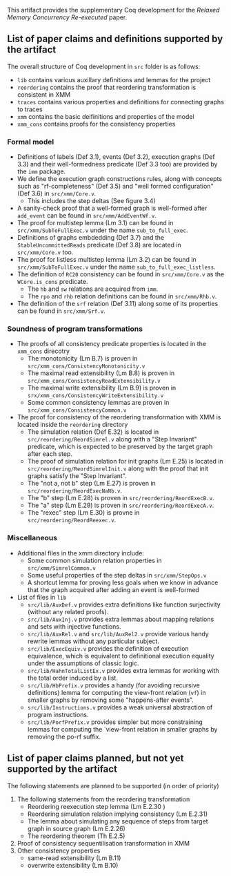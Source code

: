 This artifact provides the supplementary Coq development for the *Relaxed Memory Concurrency Re-executed* paper.

## List of paper claims and definitions supported by the artifact

The overall structure of Coq development in `src` folder is as follows:

* `lib` contains various auxillary definitions and lemmas for the project
* `reordering` contains the proof that reordering transformation is consistent in XMM
* `traces` contains various properties and definitions for connecting graphs to traces
* `xmm` contains the basic deifinitions and properties of the model
* `xmm_cons` contains proofs for the consistency properties

### Formal model

* Definitions of labels (Def 3.1), events (Def 3.2), execution graphs (Def 3.3) and their well-formedness predicate (Def 3.3 too) are provided by the `imm` package.
* We define the execution graph constructions rules, along with concepts such as "rf-completeness" (Def 3.5) and "well formed configuration" (Def 3.6) in `src/xmm/Core.v`.
    - This includes the step deltas (See figure 3.4)
* A sanity-check proof that a well-formed graph is well-formed after `add_event` can be found in `src/xmm/AddEventWf.v`.
* The proof for multistep lemma (Lm 3.1) can be found in `src/xmm/SubToFullExec.v` under the name `sub_to_full_exec`.
* Definitions of graphs embdedding (Def 3.7) and the `StableUncommittedReads` predicate (Def 3.8) are located in `src/xmm/Core.v` too.
* The proof for listless multistep lemma (Lm 3.2) can be found in `src/xmm/SubToFullExec.v` under the name `sub_to_full_exec_listless`.
* The definition of `RC20` consistency can be found in `src/xmm/Core.v` as the `WCore.is_cons` predicate.
    - The `hb` and `sw` relations are acquired from `imm`.
    - The `rpo` and `rhb` relation definitions can be found in `src/xmm/Rhb.v`.
* The definition of the `srf` relation (Def 3.11) along some of its properties can be found in `src/xmm/Srf.v`.

### Soundness of program transformations

* The proofs of all consistency predicate properties is located in the `xmm_cons` direcotry
    - The monotonicity (Lm B.7) is proven in `src/xmm_cons/ConsistencyMonotonicity.v`
    - The maximal read extensibility (Lm B.8) is proven in `src/xmm_cons/ConsistencyReadExtensibility.v`
    - The maximal write extensibility (Lm B.9) is proven in `srx/xmm_cons/ConsistencyWriteExtensibility.v`
    - Some common consistency lemmas are proven in `src/xmm_cons/ConsistencyCommon.v`
* The proof for consistency of the reordering transformation with XMM is located inside the `reordering` directory
    - The simulation relation (Def E.32) is located in `src/reordering/ReordSimrel.v` along with a "Step Invariant" predicate, which is expected to be preserved by the target graph after each step.
    - The proof of simulation relation for init graphs (Lm E.25) is located in `src/reordering/ReordSimrelInit.v` along with the proof that init graphs satisfy the "Step Invariant".
    - The "not a, not b" step (Lm E.27) is proven in `src/reordering/ReordExecNaNb.v`.
    - The "b" step (Lm E.28) is proven in `src/reordering/ReordExecB.v`.
    - The "a" step (Lm E.29) is proven in `src/reordering/ReordExecA.v`.
    - The "rexec" step (Lm E.30) is provne in `src/reordering/ReordReexec.v`.

### Miscellaneous

* Additional files in the xmm directory include:
    - Some common simulation relation properties in `src/xmm/SimrelCommon.v`
    - Some useful properties of the step deltas in `src/xmm/StepOps.v`
    - A shortcut lemma for proving less goals when we know in advance that the graph acquired after adding an event is well-formed
* List of files in `lib`
    - `src/lib/AuxDef.v` provides extra definitions like function surjectivity (without any related proofs).
    - `src/lib/AuxInj.v` provides extra lemmas about mapping relations and sets with injective functions.
    - `src/lib/AuxRel.v` and `src/lib/AuxRel2.v` provide various handy rewrite lemmas without any particular subject.
    - `src/lib/ExecEquiv.v` provides the definition of execution equivalence, which is equivalent to definitional execution equality under the assumptions of classic logic.
    - `src/lib/HahnTotalListEx.v` provides extra lemmas for working with the total order induced by a list.
    - `src/lib/HbPrefix.v` provides a handy (for avoiding recursive definitions) lemma for computing the view-front relation (`vf`) in smaller graphs by removing some "happens-after events".
    - `src/lib/Instructions.v` provides a weak universal abstraction of program instructions.
    - `src/lib/PorfPrefix.v` provides simpler but more constraining lemmas for computing the `view-front relation in smaller graphs by removing the po-rf suffix.

## List of paper claims planned, but not yet supported by the artifact

The following statements are planned to be supported (in order of priority)
1. The following statements from the reordering transformation
    - Reordering reexecution step lemma (Lm E.2.30 )
    - Reordering simulation relation implying consistency (Lm E.2.31)
    - The lemma about simulating any sequence of steps from target graph in source graph (Lm E.2.26)
    - The reordering theorem (Th E.2.5)
2. Proof of consistency sequentilisation transformation in XMM
3. Other consistency properties
    - same-read extensibility (Lm B.11)
    - overwrite extensibility (Lm B.10)